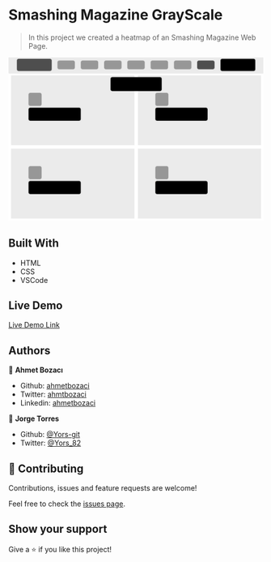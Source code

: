 # Smashing Magazine GrayScale

> In this project we created a heatmap of an Smashing Magazine Web Page.

![screenshot](img/screenshot.png)

## Built With

- HTML
- CSS
- VSCode

## Live Demo

[Live Demo Link](https://ahmetbozaci.github.io/SmashingMagazine-GrayScale/)


## Authors

👤 **Ahmet Bozacı**

- Github: [ahmetbozaci ](https://github.com/ahmetbozaci )
- Twitter: [ahmtbozaci](https://twitter.com/ahmtbozaci)
- Linkedin: [ahmetbozaci](https://linkedin.com/in/meron-ogbai-467414198/)

👤 **Jorge Torres**

- Github: [@Yors-git](https://github.com/Yors-git)
- Twitter: [@Yors_82](https://twitter.com/Yors_82) 


## 🤝 Contributing

Contributions, issues and feature requests are welcome!

Feel free to check the [issues page](../../issues).

## Show your support

Give a ⭐️ if you like this project!
